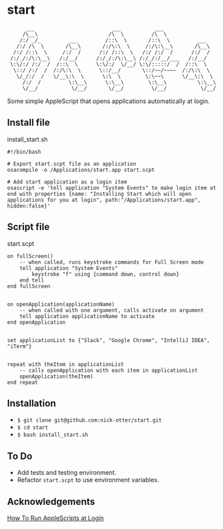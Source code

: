 # start
```
      ___                         ___           ___
     /\__\                       /\  \         /\  \
    /:/ _/_         ___         /::\  \       /::\  \         ___
   /:/ /\  \       /\__\       /:/\:\  \     /:/\:\__\       /\__\
  /:/ /::\  \     /:/  /      /:/ /::\  \   /:/ /:/  /      /:/  /
 /:/_/:/\:\__\   /:/__/      /:/_/:/\:\__\ /:/_/:/__/___   /:/__/
 \:\/:/ /:/  /  /::\  \      \:\/:/  \/__/ \:\/:::::/  /  /::\  \
  \::/ /:/  /  /:/\:\  \      \::/__/       \::/~~/~~~~  /:/\:\  \
   \/_/:/  /   \/__\:\  \      \:\  \        \:\~~\      \/__\:\  \
     /:/  /         \:\__\      \:\__\        \:\__\          \:\__\
     \/__/           \/__/       \/__/         \/__/           \/__/
```

Some simple AppleScript that opens applications automatically at login.


## Install file

install_start.sh

```
#!/bin/bash

# Export start.scpt file as an application
osacompile -o /Applications/start.app start.scpt

# Add start application as a login item
osascript -e 'tell application "System Events" to make login item at end with properties {name: "Installing Start which will open applications for you at login", path:"/Applications/start.app", hidden:false}'
```

## Script file

start.scpt

```
on fullScreen()
	-- when called, runs keystroke commands for Full Screen mode
	tell application "System Events"
		keystroke "f" using {command down, control down}
	end tell
end fullScreen


on openApplication(applicationName)
	-- when called with one argument, calls activate on argument
	tell application applicationName to activate
end openApplication


set applicationList to {"Slack", "Google Chrome", "IntelliJ IDEA", "iTerm"}


repeat with theItem in applicationList
	-- calls openApplication with each item in applicationList
	openApplication(theItem)
end repeat
```

## Installation
* ```$ git clone git@github.com:nick-otter/start.git```
* ```$ cd start```
* ```$ bash install_start.sh```

## To Do
* Add tests and testing environment.
* Refactor ```start.scpt``` to use environment variables.

## Acknowledgements 
[How To Run AppleScripts at Login](http://www.creativecongo.com/mac-tips-how-to-run-applescripts-at-login/)
